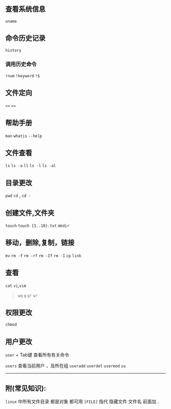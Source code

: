 ## 查看系统信息
`uname `

## 命令历史记录
`history`


### 调用历史命令
`!num` `!keyword`
`!$`

## 文件定向
`<<`
`>>`

## 帮助手册
`man`
`whatis`
`--help`

## 文件查看
`ls` `ls -a` `ll` `ls -l`
`ls -al` 

## 目录更改

`pwd`
`cd` , `cd -`

## 创建文件,文件夹
`touch` `touch {1..10}.txt` 
`mkdir`

## 移动，删除,复制，链接
`mv`
`rm -f` `rm -rf` `rm -If` `rm -I`
`cp`
`link`

## 查看
`cat`
`vi`,`vim`
>  `wq` `q` `q!` `w!`

## 权限更改
`chmod`


## 用户更改
`user` + Tab键 查看所有有关命令

`users` 查看当前用户 ，及所在组
`useradd` `userdel` `usermod` 
`su`


--------------------------------------

## 附(常见知识):

`linux` 中所有文件目录 都是对象  都可用 `[FILE]` 指代
隐藏文件 文件名 前面加 `.` 